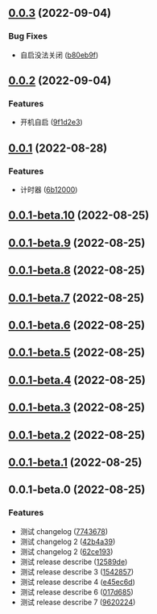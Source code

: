 ## [0.0.3](https://github.com/xxldm/tool-client/compare/v0.0.2...v0.0.3) (2022-09-04)


### Bug Fixes

* 自启没法关闭 ([b80eb9f](https://github.com/xxldm/tool-client/commit/b80eb9fd05864eed9640b713b9f2080aac4bfab9))



## [0.0.2](https://github.com/xxldm/tool-client/compare/v0.0.1...v0.0.2) (2022-09-04)


### Features

* 开机自启 ([9f1d2e3](https://github.com/xxldm/tool-client/commit/9f1d2e36a4227454b5ad46be0d4c110661ef7c48))



## [0.0.1](https://github.com/xxldm/tool-client/compare/v0.0.1-beta.10...v0.0.1) (2022-08-28)


### Features

* 计时器 ([6b12000](https://github.com/xxldm/tool-client/commit/6b12000e62d2d7d95f7298a016e2da65606f8741))



## [0.0.1-beta.10](https://github.com/xxldm/tool-client/compare/v0.0.1-beta.9...v0.0.1-beta.10) (2022-08-25)



## [0.0.1-beta.9](https://github.com/xxldm/tool-client/compare/v0.0.1-beta.8...v0.0.1-beta.9) (2022-08-25)



## [0.0.1-beta.8](https://github.com/xxldm/tool-client/compare/v0.0.1-beta.7...v0.0.1-beta.8) (2022-08-25)



## [0.0.1-beta.7](https://github.com/xxldm/tool-client/compare/v0.0.1-beta.6...v0.0.1-beta.7) (2022-08-25)



## [0.0.1-beta.6](https://github.com/xxldm/tool-client/compare/v0.0.1-beta.5...v0.0.1-beta.6) (2022-08-25)



## [0.0.1-beta.5](https://github.com/xxldm/tool-client/compare/v0.0.1-beta.4...v0.0.1-beta.5) (2022-08-25)



## [0.0.1-beta.4](https://github.com/xxldm/tool-client/compare/v0.0.1-beta.3...v0.0.1-beta.4) (2022-08-25)



## [0.0.1-beta.3](https://github.com/xxldm/tool-client/compare/v0.0.1-beta.2...v0.0.1-beta.3) (2022-08-25)



## [0.0.1-beta.2](https://github.com/xxldm/tool-client/compare/v0.0.1-beta.1...v0.0.1-beta.2) (2022-08-25)



## [0.0.1-beta.1](https://github.com/xxldm/tool-client/compare/v0.0.1-beta.0...v0.0.1-beta.1) (2022-08-25)



## 0.0.1-beta.0 (2022-08-25)


### Features

* 测试 changelog ([7743678](https://github.com/xxldm/tool-client/commit/77436788e7d09681da0a7578f966bd1e40e6a5dd))
* 测试 changelog 2 ([42b4a39](https://github.com/xxldm/tool-client/commit/42b4a397341f059455d3a92728b13d1c1842523e))
* 测试 changelog 2 ([62ce193](https://github.com/xxldm/tool-client/commit/62ce193335d5867edaa6011ddcfee9f07cf27c1e))
* 测试 release describe ([12589de](https://github.com/xxldm/tool-client/commit/12589dea48205428b9c8aaad1e0a77f4e2a0e5cd))
* 测试 release describe 3 ([1542857](https://github.com/xxldm/tool-client/commit/154285791abdd86bfba27434afec641ca70f708b))
* 测试 release describe 4 ([e45ec6d](https://github.com/xxldm/tool-client/commit/e45ec6d6d3f288ebf92a35dc86aeb0c1e352aa75))
* 测试 release describe 6 ([017d685](https://github.com/xxldm/tool-client/commit/017d68590345194a91c52391a6629be247241284))
* 测试 release describe 7 ([9620224](https://github.com/xxldm/tool-client/commit/9620224c19202008d31ddf3766550ec9abf91222))



